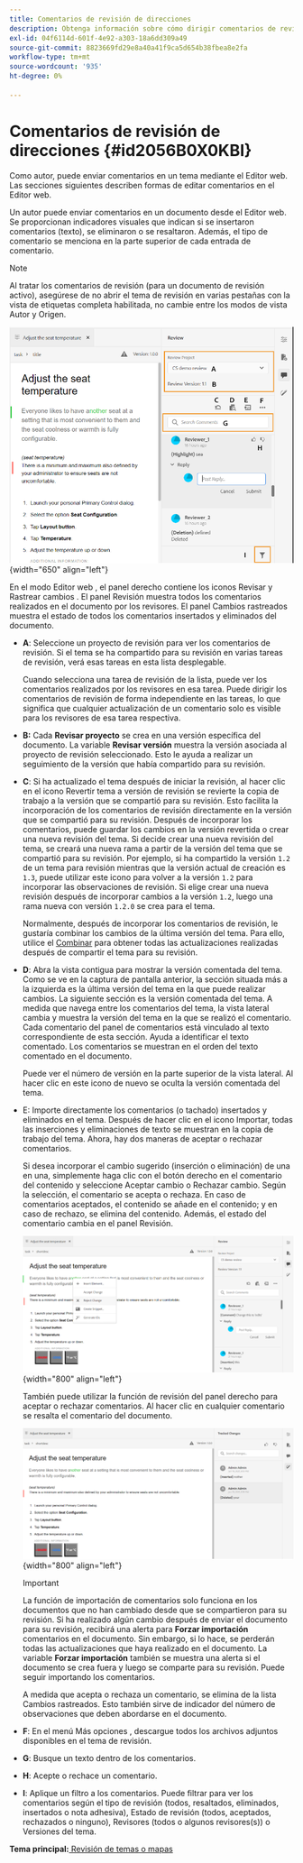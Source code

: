 ```yaml
---
title: Comentarios de revisión de direcciones
description: Obtenga información sobre cómo dirigir comentarios de revisión
exl-id: 04f6114d-601f-4e92-a303-18a6dd309a49
source-git-commit: 8823669fd29e8a40a41f9ca5d654b38fbea8e2fa
workflow-type: tm+mt
source-wordcount: '935'
ht-degree: 0%

---
```


# Comentarios de revisión de direcciones {#id2056B0X0KBI}

Como autor, puede enviar comentarios en un tema mediante el Editor web. Las secciones siguientes describen formas de editar comentarios en el Editor web.

Un autor puede enviar comentarios en un documento desde el Editor web. Se proporcionan indicadores visuales que indican si se insertaron comentarios \(texto\), se eliminaron o se resaltaron. Además, el tipo de comentario se menciona en la parte superior de cada entrada de comentario.

>[!NOTE]
>
> Al tratar los comentarios de revisión \(para un documento de revisión activo\), asegúrese de no abrir el tema de revisión en varias pestañas con la vista de etiquetas completa habilitada, no cambie entre los modos de vista Autor y Origen.

![](images/comments-page-web-editor_cs.png){width="650" align="left"}

En el modo Editor web , el panel derecho contiene los iconos Revisar y Rastrear cambios . El panel Revisión muestra todos los comentarios realizados en el documento por los revisores. El panel Cambios rastreados muestra el estado de todos los comentarios insertados y eliminados del documento.

- **A**: Seleccione un proyecto de revisión para ver los comentarios de revisión. Si el tema se ha compartido para su revisión en varias tareas de revisión, verá esas tareas en esta lista desplegable.

   Cuando selecciona una tarea de revisión de la lista, puede ver los comentarios realizados por los revisores en esa tarea. Puede dirigir los comentarios de revisión de forma independiente en las tareas, lo que significa que cualquier actualización de un comentario solo es visible para los revisores de esa tarea respectiva.

- **B:** Cada **Revisar proyecto** se crea en una versión específica del documento. La variable **Revisar versión** muestra la versión asociada al proyecto de revisión seleccionado. Esto le ayuda a realizar un seguimiento de la versión que había compartido para su revisión.

- **C**: Si ha actualizado el tema después de iniciar la revisión, al hacer clic en el icono Revertir tema a versión de revisión se revierte la copia de trabajo a la versión que se compartió para su revisión. Esto facilita la incorporación de los comentarios de revisión directamente en la versión que se compartió para su revisión. Después de incorporar los comentarios, puede guardar los cambios en la versión revertida o crear una nueva revisión del tema. Si decide crear una nueva revisión del tema, se creará una nueva rama a partir de la versión del tema que se compartió para su revisión. Por ejemplo, si ha compartido la versión `1.2` de un tema para revisión mientras que la versión actual de creación es `1.3`, puede utilizar este icono para volver a la versión `1.2` para incorporar las observaciones de revisión. Si elige crear una nueva revisión después de incorporar cambios a la versión `1.2`, luego una rama nueva con versión `1.2.0` se crea para el tema.

   Normalmente, después de incorporar los comentarios de revisión, le gustaría combinar los cambios de la última versión del tema. Para ello, utilice el [Combinar](web-editor-features.md#id205DF04E0HS) para obtener todas las actualizaciones realizadas después de compartir el tema para su revisión.

- **D**: Abra la vista contigua para mostrar la versión comentada del tema. Como se ve en la captura de pantalla anterior, la sección situada más a la izquierda es la última versión del tema en la que puede realizar cambios. La siguiente sección es la versión comentada del tema. A medida que navega entre los comentarios del tema, la vista lateral cambia y muestra la versión del tema en la que se realizó el comentario. Cada comentario del panel de comentarios está vinculado al texto correspondiente de esta sección. Ayuda a identificar el texto comentado. Los comentarios se muestran en el orden del texto comentado en el documento.

   Puede ver el número de versión en la parte superior de la vista lateral. Al hacer clic en este icono de nuevo se oculta la versión comentada del tema.

- E: Importe directamente los comentarios \(o tachado\) insertados y eliminados en el tema. Después de hacer clic en el icono Importar, todas las inserciones y eliminaciones de texto se muestran en la copia de trabajo del tema. Ahora, hay dos maneras de aceptar o rechazar comentarios.

   Si desea incorporar el cambio sugerido \(inserción o eliminación\) de una en una, simplemente haga clic con el botón derecho en el comentario del contenido y seleccione Aceptar cambio o Rechazar cambio. Según la selección, el comentario se acepta o rechaza. En caso de comentarios aceptados, el contenido se añade en el contenido; y en caso de rechazo, se elimina del contenido. Además, el estado del comentario cambia en el panel Revisión.

   ![](images/import-comment-accept-web-editor_cs.png){width="800" align="left"}

   También puede utilizar la función de revisión del panel derecho para aceptar o rechazar comentarios. Al hacer clic en cualquier comentario se resalta el comentario del documento.

   ![](images/changes-tab_cs.png){width="800" align="left"}

   >[!IMPORTANT]
   >
   > La función de importación de comentarios solo funciona en los documentos que no han cambiado desde que se compartieron para su revisión. Si ha realizado algún cambio después de enviar el documento para su revisión, recibirá una alerta para **Forzar importación** comentarios en el documento. Sin embargo, si lo hace, se perderán todas las actualizaciones que haya realizado en el documento. La variable **Forzar importación** también se muestra una alerta si el documento se crea fuera y luego se comparte para su revisión. Puede seguir importando los comentarios.

   A medida que acepta o rechaza un comentario, se elimina de la lista Cambios rastreados. Esto también sirve de indicador del número de observaciones que deben abordarse en el documento.

- **F**: En el menú Más opciones , descargue todos los archivos adjuntos disponibles en el tema de revisión.
- **G**: Busque un texto dentro de los comentarios.
- **H**: Acepte o rechace un comentario.

- **I**: Aplique un filtro a los comentarios. Puede filtrar para ver los comentarios según el tipo de revisión \(todos, resaltados, eliminados, insertados o nota adhesiva\), Estado de revisión \(todos, aceptados, rechazados o ninguno\), Revisores \(todos o algunos revisores\(s\)\) o Versiones del tema.


**Tema principal:**[ Revisión de temas o mapas](review.md)
